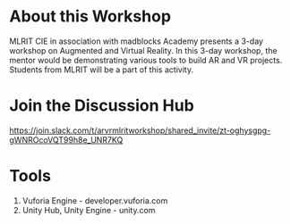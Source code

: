 # About this Workshop
MLRIT CIE in association with madblocks Academy presents a 3-day workshop on Augmented and Virtual Reality. In this 3-day workshop, the mentor would be demonstrating various tools to build AR and VR projects. Students from MLRIT will be a part of this activity.

# Join the Discussion Hub
https://join.slack.com/t/arvrmlritworkshop/shared_invite/zt-oghysgpg-gWNROcoVQT99h8e_UNR7KQ

# Tools

1. Vuforia Engine - developer.vuforia.com
2. Unity Hub, Unity Engine - unity.com

